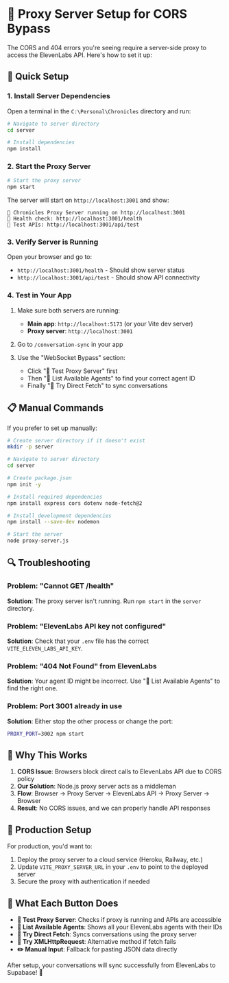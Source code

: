 # 🚀 Proxy Server Setup for CORS Bypass

The CORS and 404 errors you're seeing require a server-side proxy to access the ElevenLabs API. Here's how to set it up:

## 🔧 Quick Setup

### 1. Install Server Dependencies

Open a terminal in the `C:\Personal\Chronicles` directory and run:

```bash
# Navigate to server directory
cd server

# Install dependencies
npm install
```

### 2. Start the Proxy Server

```bash
# Start the proxy server
npm start
```

The server will start on `http://localhost:3001` and show:
```
🚀 Chronicles Proxy Server running on http://localhost:3001
📡 Health check: http://localhost:3001/health
🔧 Test APIs: http://localhost:3001/api/test
```

### 3. Verify Server is Running

Open your browser and go to:
- `http://localhost:3001/health` - Should show server status
- `http://localhost:3001/api/test` - Should show API connectivity

### 4. Test in Your App

1. Make sure both servers are running:
   - **Main app**: `http://localhost:5173` (or your Vite dev server)
   - **Proxy server**: `http://localhost:3001`

2. Go to `/conversation-sync` in your app

3. Use the "WebSocket Bypass" section:
   - Click "🔧 Test Proxy Server" first
   - Then "👥 List Available Agents" to find your correct agent ID
   - Finally "🚀 Try Direct Fetch" to sync conversations

## 📋 Manual Commands

If you prefer to set up manually:

```bash
# Create server directory if it doesn't exist
mkdir -p server

# Navigate to server directory
cd server

# Create package.json
npm init -y

# Install required dependencies
npm install express cors dotenv node-fetch@2

# Install development dependencies
npm install --save-dev nodemon

# Start the server
node proxy-server.js
```

## 🔍 Troubleshooting

### Problem: "Cannot GET /health"
**Solution**: The proxy server isn't running. Run `npm start` in the `server` directory.

### Problem: "ElevenLabs API key not configured"
**Solution**: Check that your `.env` file has the correct `VITE_ELEVEN_LABS_API_KEY`.

### Problem: "404 Not Found" from ElevenLabs
**Solution**: Your agent ID might be incorrect. Use "👥 List Available Agents" to find the right one.

### Problem: Port 3001 already in use
**Solution**: Either stop the other process or change the port:
```bash
PROXY_PORT=3002 npm start
```

## 🎯 Why This Works

1. **CORS Issue**: Browsers block direct calls to ElevenLabs API due to CORS policy
2. **Our Solution**: Node.js proxy server acts as a middleman
3. **Flow**: Browser → Proxy Server → ElevenLabs API → Proxy Server → Browser
4. **Result**: No CORS issues, and we can properly handle API responses

## 🚀 Production Setup

For production, you'd want to:
1. Deploy the proxy server to a cloud service (Heroku, Railway, etc.)
2. Update `VITE_PROXY_SERVER_URL` in your `.env` to point to the deployed server
3. Secure the proxy with authentication if needed

## 🎯 What Each Button Does

- **🔧 Test Proxy Server**: Checks if proxy is running and APIs are accessible
- **👥 List Available Agents**: Shows all your ElevenLabs agents with their IDs
- **🚀 Try Direct Fetch**: Syncs conversations using the proxy server
- **📡 Try XMLHttpRequest**: Alternative method if fetch fails
- **✏️ Manual Input**: Fallback for pasting JSON data directly

After setup, your conversations will sync successfully from ElevenLabs to Supabase! 🎉